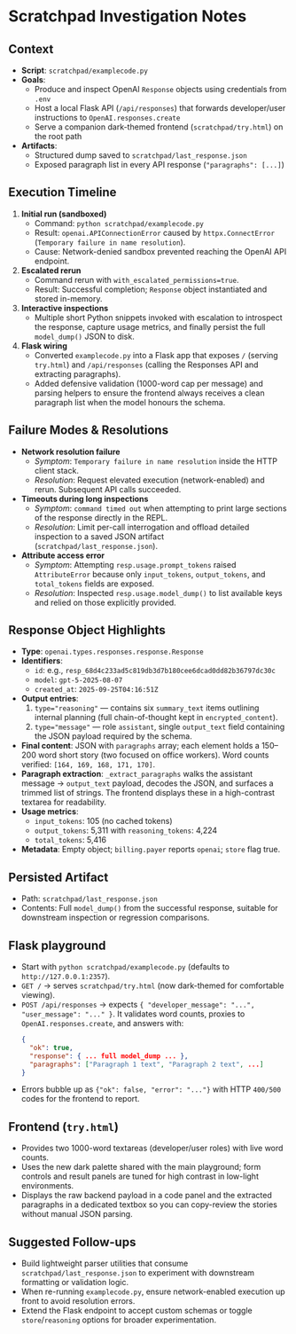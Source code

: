 # Scratchpad Investigation Notes

## Context
- **Script**: `scratchpad/examplecode.py`
- **Goals**:
  - Produce and inspect OpenAI `Response` objects using credentials from `.env`
  - Host a local Flask API (`/api/responses`) that forwards developer/user instructions to `OpenAI.responses.create`
  - Serve a companion dark-themed frontend (`scratchpad/try.html`) on the root path
- **Artifacts**:
  - Structured dump saved to `scratchpad/last_response.json`
  - Exposed paragraph list in every API response (`"paragraphs": [...]`)

## Execution Timeline
1. **Initial run (sandboxed)**
   - Command: `python scratchpad/examplecode.py`
   - Result: `openai.APIConnectionError` caused by `httpx.ConnectError` (`Temporary failure in name resolution`).
   - Cause: Network-denied sandbox prevented reaching the OpenAI API endpoint.
2. **Escalated rerun**
   - Command rerun with `with_escalated_permissions=true`.
   - Result: Successful completion; `Response` object instantiated and stored in-memory.
3. **Interactive inspections**
   - Multiple short Python snippets invoked with escalation to introspect the response, capture usage metrics, and finally persist the full `model_dump()` JSON to disk.
4. **Flask wiring**
   - Converted `examplecode.py` into a Flask app that exposes `/` (serving `try.html`) and `/api/responses` (calling the Responses API and extracting paragraphs).
   - Added defensive validation (1000-word cap per message) and parsing helpers to ensure the frontend always receives a clean paragraph list when the model honours the schema.

## Failure Modes & Resolutions
- **Network resolution failure**
  - *Symptom*: `Temporary failure in name resolution` inside the HTTP client stack.
  - *Resolution*: Request elevated execution (network-enabled) and rerun. Subsequent API calls succeeded.
- **Timeouts during long inspections**
  - *Symptom*: `command timed out` when attempting to print large sections of the response directly in the REPL.
  - *Resolution*: Limit per-call interrogation and offload detailed inspection to a saved JSON artifact (`scratchpad/last_response.json`).
- **Attribute access error**
  - *Symptom*: Attempting `resp.usage.prompt_tokens` raised `AttributeError` because only `input_tokens`, `output_tokens`, and `total_tokens` fields are exposed.
  - *Resolution*: Inspected `resp.usage.model_dump()` to list available keys and relied on those explicitly provided.

## Response Object Highlights
- **Type**: `openai.types.responses.response.Response`
- **Identifiers**:
  - `id`: e.g., `resp_68d4c233ad5c819db3d7b180cee6dcad0dd82b36797dc30c`
  - `model`: `gpt-5-2025-08-07`
  - `created_at`: `2025-09-25T04:16:51Z`
- **Output entries**:
  1. `type="reasoning"` — contains six `summary_text` items outlining internal planning (full chain-of-thought kept in `encrypted_content`).
  2. `type="message"` — role `assistant`, single `output_text` field containing the JSON payload required by the schema.
- **Final content**: JSON with `paragraphs` array; each element holds a 150–200 word short story (two focused on office workers). Word counts verified: `[164, 169, 168, 171, 170]`.
- **Paragraph extraction**: `_extract_paragraphs` walks the assistant message → `output_text` payload, decodes the JSON, and surfaces a trimmed list of strings. The frontend displays these in a high-contrast textarea for readability.
- **Usage metrics**:
  - `input_tokens`: 105 (no cached tokens)
  - `output_tokens`: 5,311 with `reasoning_tokens`: 4,224
  - `total_tokens`: 5,416
- **Metadata**: Empty object; `billing.payer` reports `openai`; `store` flag true.

## Persisted Artifact
- Path: `scratchpad/last_response.json`
- Contents: Full `model_dump()` from the successful response, suitable for downstream inspection or regression comparisons.

## Flask playground
- Start with `python scratchpad/examplecode.py` (defaults to `http://127.0.0.1:2357`).
- `GET /` → serves `scratchpad/try.html` (now dark-themed for comfortable viewing).
- `POST /api/responses` → expects `{ "developer_message": "...", "user_message": "..." }`. It validates word counts, proxies to `OpenAI.responses.create`, and answers with:
  ```json
  {
    "ok": true,
    "response": { ... full model_dump ... },
    "paragraphs": ["Paragraph 1 text", "Paragraph 2 text", ...]
  }
  ```
- Errors bubble up as `{"ok": false, "error": "..."}` with HTTP `400/500` codes for the frontend to report.

## Frontend (`try.html`)
- Provides two 1000-word textareas (developer/user roles) with live word counts.
- Uses the new dark palette shared with the main playground; form controls and result panels are tuned for high contrast in low-light environments.
- Displays the raw backend payload in a code panel and the extracted paragraphs in a dedicated textbox so you can copy-review the stories without manual JSON parsing.

## Suggested Follow-ups
- Build lightweight parser utilities that consume `scratchpad/last_response.json` to experiment with downstream formatting or validation logic.
- When re-running `examplecode.py`, ensure network-enabled execution up front to avoid resolution errors.
- Extend the Flask endpoint to accept custom schemas or toggle `store`/`reasoning` options for broader experimentation.
